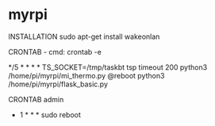 # myrpi
INSTALLATION
sudo apt-get install wakeonlan

CRONTAB - cmd: crontab -e

*/5 * * * * TS_SOCKET=/tmp/taskbt tsp timeout 200 python3 /home/pi/myrpi/mi_thermo.py
@reboot python3 /home/pi/myrpi/flask_basic.py

CRONTAB admin
* 1 * * * sudo reboot
